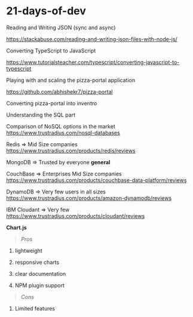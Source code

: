 # 21-days-of-dev

Reading and Writing JSON (sync and async)

https://stackabuse.com/reading-and-writing-json-files-with-node-js/

Converting TypeScript to JavaScript

https://www.tutorialsteacher.com/typescript/converting-javascript-to-typescript

Playing with and scaling the pizza-portal application

https://github.com/abhishekr7/pizza-portal

Converting pizza-portal into inventro

Understanding the SQL part 

Comparison of NoSQL options in the market
https://www.trustradius.com/nosql-databases


Redis => Mid Size companies
https://www.trustradius.com/products/redis/reviews

MongoDB => Trusted by everyone
**general** 

CouchBase => Enterprises Mid Size companies
https://www.trustradius.com/products/couchbase-data-platform/reviews

DynamoDB => Very few users in all sizes
https://www.trustradius.com/products/amazon-dynamodb/reviews

IBM Cloudant => Very few
https://www.trustradius.com/products/cloudant/reviews

**Chart.js**
> *Pros*

 1. lightweight

 2. responsive charts

 3. clear documentation

 4. NPM plugin support

> *Cons*

 1. Limited features
